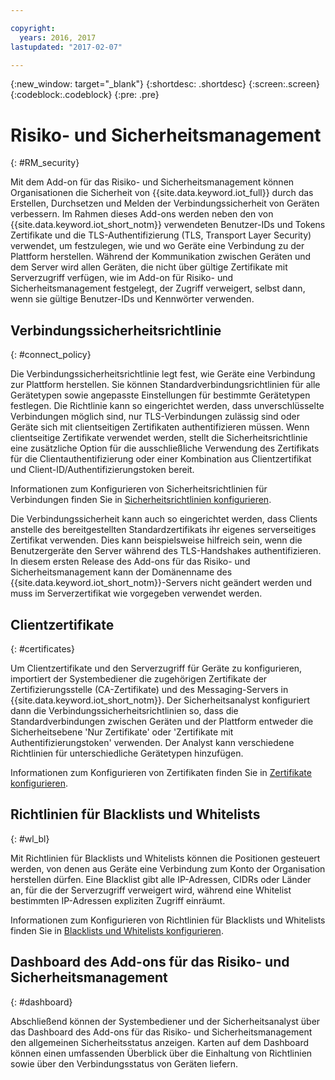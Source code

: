 ```yaml
---

copyright:
  years: 2016, 2017
lastupdated: "2017-02-07"

---
```


{:new_window: target="\_blank"}
{:shortdesc: .shortdesc}
{:screen:.screen}
{:codeblock:.codeblock}
{:pre: .pre}

# Risiko- und Sicherheitsmanagement
{: #RM_security}

Mit dem Add-on für das Risiko- und Sicherheitsmanagement können Organisationen die Sicherheit von {{site.data.keyword.iot_full}} durch das Erstellen, Durchsetzen und Melden der Verbindungssicherheit von Geräten verbessern. Im Rahmen dieses Add-ons werden neben den von {{site.data.keyword.iot_short_notm}} verwendeten Benutzer-IDs und Tokens Zertifikate und die TLS-Authentifizierung (TLS, Transport Layer Security) verwendet, um festzulegen, wie und wo Geräte eine Verbindung zu der Plattform herstellen. Während der Kommunikation zwischen Geräten und dem Server wird allen Geräten, die nicht über gültige Zertifikate mit Serverzugriff verfügen, wie im Add-on für Risiko- und Sicherheitsmanagement festgelegt, der Zugriff verweigert, selbst dann, wenn sie gültige Benutzer-IDs und Kennwörter verwenden.

## Verbindungssicherheitsrichtlinie
{: #connect_policy}

Die Verbindungssicherheitsrichtlinie legt fest, wie Geräte eine Verbindung zur Plattform herstellen. Sie können Standardverbindungsrichtlinien für alle Gerätetypen sowie angepasste Einstellungen für bestimmte Gerätetypen festlegen. Die Richtlinie kann so eingerichtet werden, dass unverschlüsselte Verbindungen möglich sind, nur TLS-Verbindungen zulässig sind oder Geräte sich mit clientseitigen Zertifikaten authentifizieren müssen. Wenn clientseitige Zertifikate verwendet werden, stellt die Sicherheitsrichtlinie eine zusätzliche Option für die ausschließliche Verwendung des Zertifikats für die Clientauthentifizierung oder einer Kombination aus Clientzertifikat und Client-ID/Authentifizierungstoken bereit.

Informationen zum Konfigurieren von Sicherheitsrichtlinien für Verbindungen finden Sie in [Sicherheitsrichtlinien konfigurieren](set_up_policies.html).

Die Verbindungssicherheit kann auch so eingerichtet werden, dass Clients anstelle des bereitgestellten Standardzertifikats ihr eigenes serverseitiges Zertifikat verwenden. Dies kann beispielsweise hilfreich sein, wenn die Benutzergeräte den Server während des TLS-Handshakes authentifizieren. In diesem ersten Release des Add-ons für das Risiko- und Sicherheitsmanagement kann der Domänenname des {{site.data.keyword.iot_short_notm}}-Servers nicht geändert werden und muss im Serverzertifikat wie vorgegeben verwendet werden.

## Clientzertifikate
{: #certificates}

Um Clientzertifikate und den Serverzugriff für Geräte zu konfigurieren, importiert der Systembediener die zugehörigen Zertifikate der Zertifizierungsstelle (CA-Zertifikate) und des Messaging-Servers in {{site.data.keyword.iot_short_notm}}. Der Sicherheitsanalyst konfiguriert dann die Verbindungssicherheitsrichtlinien so, dass die Standardverbindungen zwischen Geräten und der Plattform entweder die Sicherheitsebene 'Nur Zertifikate' oder 'Zertifikate mit Authentifizierungstoken' verwenden. Der Analyst kann verschiedene Richtlinien für unterschiedliche Gerätetypen hinzufügen.

Informationen zum Konfigurieren von Zertifikaten finden Sie in [Zertifikate konfigurieren](set_up_certificates.html).

## Richtlinien für Blacklists und Whitelists
{: #wl_bl}

Mit Richtlinien für Blacklists und Whitelists können die Positionen gesteuert werden, von denen aus Geräte eine Verbindung zum Konto der Organisation herstellen dürfen. Eine Blacklist gibt alle IP-Adressen, CIDRs oder Länder an, für die der Serverzugriff verweigert wird, während eine Whitelist bestimmten IP-Adressen expliziten Zugriff einräumt.

Informationen zum Konfigurieren von Richtlinien für Blacklists und Whitelists finden Sie in [Blacklists und Whitelists konfigurieren](set_up_policies.html#config_black_white).

## Dashboard des Add-ons für das Risiko- und Sicherheitsmanagement
{: #dashboard}

Abschließend können der Systembediener und der Sicherheitsanalyst über das Dashboard des Add-ons für das Risiko- und Sicherheitsmanagement den allgemeinen Sicherheitsstatus anzeigen. Karten auf dem Dashboard können einen umfassenden Überblick über die Einhaltung von Richtlinien sowie über den Verbindungsstatus von Geräten liefern.
